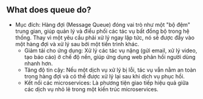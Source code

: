 ## What does queue do?
+ Mục đích: Hàng đợi (Message Queue) đóng vai trò như một "bộ đệm" trung gian, giúp quản lý và điều phối các tác vụ bất đồng bộ trong hệ thống. Thay vì một yêu cầu phải xử lý ngay lập tức, nó sẽ được đẩy vào một hàng đợi và xử lý sau bởi một tiến trình khác.
    + Giảm tải cho ứng dụng: Xử lý các tác vụ nặng (gửi email, xử lý video, tạo báo cáo) ở chế độ nền, giúp ứng dụng web phản hồi người dùng nhanh hơn.
    + Tăng độ tin cậy: Nếu một dịch vụ xử lý bị lỗi, tác vụ vẫn nằm an toàn trong hàng đợi và có thể được xử lý lại sau khi dịch vụ phục hồi.
    + Kết nối các microservices: Là phương tiện giao tiếp hiệu quả giữa các dịch vụ nhỏ lẻ trong một kiến trúc microservices.